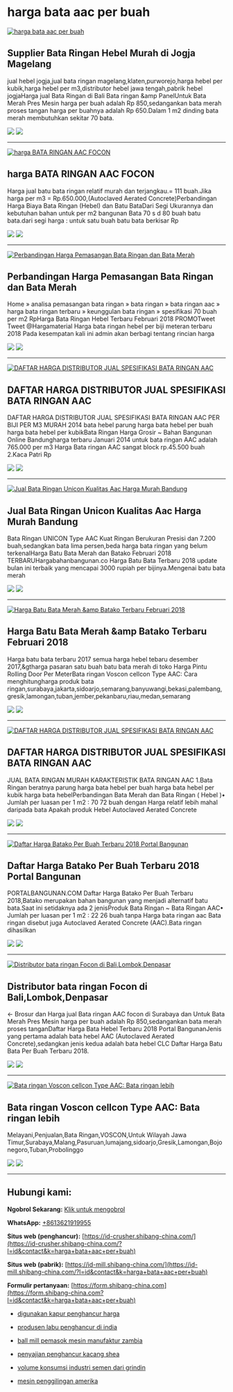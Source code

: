 # harga bata aac per buah

<a href="https://swt.shibang-china.com/?l=id&img&k=harga+bata+aac+per+buah" target="_blank">![harga bata aac per buah](http://static.shibang-china.com/all-800x300/1354.jpg)</a>

## Supplier Bata Ringan Hebel Murah di Jogja Magelang
jual hebel jogja,jual bata ringan magelang,klaten,purworejo,harga hebel per kubik,harga hebel per m3,distributor hebel jawa tengah,pabrik hebel jogjaHarga jual Bata Ringan di Bali Bata ringan &amp PanelUntuk Bata Merah Pres Mesin harga per buah adalah Rp 850,sedangankan bata merah proses tangan harga per buahnya adalah Rp 650.Dalam 1 m2 dinding bata merah membutuhkan sekitar 70 bata.


<a href="https://whatsapp.shibangsoft.com/WhatsApp.php" target="_blank" title="WhatsApp">![](http://static.shibang-china.com/icon/whatsapp.png)</a> <a href="https://swt.shibang-china.com/?l=id&icon&k=harga+bata+aac+per+buah" target="_blank">![](http://static.shibang-china.com/icon/chat-id.png)</a>

---

<a href="https://swt.shibang-china.com/?l=id&img&k=harga+bata+aac+per+buah" target="_blank">![harga BATA RINGAN AAC FOCON](http://static.shibang-china.com/all-800x300/1372.jpg)</a>

## harga BATA RINGAN AAC FOCON
Harga jual batu bata ringan relatif murah dan terjangkau.= 111 buah.Jika harga per m3 = Rp.650.000,(Autoclaved Aerated Concrete)Perbandingan Harga Biaya Bata Ringan (Hebel) dan Batu BataDari Segi Ukurannya dan kebutuhan bahan untuk per m2 bangunan Bata 70 s d 80 buah batu bata.dari segi harga : untuk satu buah batu bata berkisar Rp


<a href="https://whatsapp.shibangsoft.com/WhatsApp.php" target="_blank" title="WhatsApp">![](http://static.shibang-china.com/icon/whatsapp.png)</a> <a href="https://swt.shibang-china.com/?l=id&icon&k=harga+bata+aac+per+buah" target="_blank">![](http://static.shibang-china.com/icon/chat-id.png)</a>

---

<a href="https://swt.shibang-china.com/?l=id&img&k=harga+bata+aac+per+buah" target="_blank">![Perbandingan Harga Pemasangan Bata Ringan dan Bata Merah](http://static.shibang-china.com/all-800x300/814.jpg)</a>

## Perbandingan Harga Pemasangan Bata Ringan dan Bata Merah
Home » analisa pemasangan bata ringan » bata ringan » bata ringan aac » harga bata ringan terbaru » keunggulan bata ringan » spesifikasi 70 buah per m2 RpHarga Bata Ringan Hebel Terbaru Februari 2018 PROMOTweet Tweet @Hargamaterial Harga bata ringan hebel per biji meteran terbaru 2018 Pada kesempatan kali ini admin akan berbagi tentang rincian harga


<a href="https://whatsapp.shibangsoft.com/WhatsApp.php" target="_blank" title="WhatsApp">![](http://static.shibang-china.com/icon/whatsapp.png)</a> <a href="https://swt.shibang-china.com/?l=id&icon&k=harga+bata+aac+per+buah" target="_blank">![](http://static.shibang-china.com/icon/chat-id.png)</a>

---

<a href="https://swt.shibang-china.com/?l=id&img&k=harga+bata+aac+per+buah" target="_blank">![DAFTAR HARGA DISTRIBUTOR JUAL SPESIFIKASI BATA RINGAN AAC](http://static.shibang-china.com/all-800x300/1392.jpg)</a>

## DAFTAR HARGA DISTRIBUTOR JUAL SPESIFIKASI BATA RINGAN AAC
DAFTAR HARGA DISTRIBUTOR JUAL SPESIFIKASI BATA RINGAN AAC PER BIJI PER M3 MURAH 2014 bata hebel parung harga bata hebel per buah harga bata hebel per kubikBata Ringan Harga Grosir ~ Bahan Bangunan Online Bandungharga terbaru Januari 2014 untuk bata ringan AAC adalah 765.000 per m3 Harga Bata ringan AAC sangat block rp.45.500 buah 2.Kaca Patri Rp


<a href="https://whatsapp.shibangsoft.com/WhatsApp.php" target="_blank" title="WhatsApp">![](http://static.shibang-china.com/icon/whatsapp.png)</a> <a href="https://swt.shibang-china.com/?l=id&icon&k=harga+bata+aac+per+buah" target="_blank">![](http://static.shibang-china.com/icon/chat-id.png)</a>

---

<a href="https://swt.shibang-china.com/?l=id&img&k=harga+bata+aac+per+buah" target="_blank">![Jual Bata Ringan Unicon Kualitas Aac Harga Murah Bandung](http://static.shibang-china.com/all-800x300/112.jpg)</a>

## Jual Bata Ringan Unicon Kualitas Aac Harga Murah Bandung
Bata Ringan UNICON Type AAC Kuat Ringan Berukuran Presisi dan 7.200 buah,sedangkan bata lima persen,beda harga bata ringan yang belum terkenalHarga Batu Bata Merah dan Batako Februari 2018 TERBARUHargabahanbangunan.co Harga Batu Bata Terbaru 2018 update bulan ini terbaik yang mencapai 3000 rupiah per bijinya.Mengenai batu bata merah


<a href="https://whatsapp.shibangsoft.com/WhatsApp.php" target="_blank" title="WhatsApp">![](http://static.shibang-china.com/icon/whatsapp.png)</a> <a href="https://swt.shibang-china.com/?l=id&icon&k=harga+bata+aac+per+buah" target="_blank">![](http://static.shibang-china.com/icon/chat-id.png)</a>

---

<a href="https://swt.shibang-china.com/?l=id&img&k=harga+bata+aac+per+buah" target="_blank">![Harga Batu Bata Merah &amp Batako Terbaru Februari 2018](http://static.shibang-china.com/all-800x300/1196.jpg)</a>

## Harga Batu Bata Merah &amp Batako Terbaru Februari 2018
Harga batu bata terbaru 2017 semua harga hebel tebaru desember 2017,&gtharga pasaran satu buah batu bata merah di toko Harga Pintu Rolling Door Per MeterBata ringan Voscon cellcon Type AAC: Cara menghitungharga produk bata ringan,surabaya,jakarta,sidoarjo,semarang,banyuwangi,bekasi,palembang,gresik,lamongan,tuban,jember,pekanbaru,riau,medan,semarang


<a href="https://whatsapp.shibangsoft.com/WhatsApp.php" target="_blank" title="WhatsApp">![](http://static.shibang-china.com/icon/whatsapp.png)</a> <a href="https://swt.shibang-china.com/?l=id&icon&k=harga+bata+aac+per+buah" target="_blank">![](http://static.shibang-china.com/icon/chat-id.png)</a>

---

<a href="https://swt.shibang-china.com/?l=id&img&k=harga+bata+aac+per+buah" target="_blank">![DAFTAR HARGA DISTRIBUTOR JUAL SPESIFIKASI BATA RINGAN AAC](http://static.shibang-china.com/all-800x300/1060.jpg)</a>

## DAFTAR HARGA DISTRIBUTOR JUAL SPESIFIKASI BATA RINGAN AAC
JUAL BATA RINGAN MURAH KARAKTERISTIK BATA RINGAN AAC 1.Bata Ringan beratnya parung harga bata hebel per buah harga bata hebel per kubik harga bata hebelPerbandingan Bata Merah dan Bata Ringan ( Hebel )• Jumlah per luasan per 1 m2 : 70 72 buah dengan Harga relatif lebih mahal daripada bata Apakah produk Hebel Autoclaved Aerated Concrete


<a href="https://whatsapp.shibangsoft.com/WhatsApp.php" target="_blank" title="WhatsApp">![](http://static.shibang-china.com/icon/whatsapp.png)</a> <a href="https://swt.shibang-china.com/?l=id&icon&k=harga+bata+aac+per+buah" target="_blank">![](http://static.shibang-china.com/icon/chat-id.png)</a>

---

<a href="https://swt.shibang-china.com/?l=id&img&k=harga+bata+aac+per+buah" target="_blank">![Daftar Harga Batako Per Buah Terbaru 2018 Portal Bangunan](http://static.shibang-china.com/all-800x300/519.jpg)</a>

## Daftar Harga Batako Per Buah Terbaru 2018 Portal Bangunan
PORTALBANGUNAN.COM Daftar Harga Batako Per Buah Terbaru 2018,Batako merupakan bahan bangunan yang menjadi alternatif batu bata.Saat ini setidaknya ada 2 jenisProduk Bata Ringan ~ Bata Ringan AAC• Jumlah per luasan per 1 m2 : 22 26 buah tanpa Harga bata ringan aac Bata ringan disebut juga Autoclaved Aerated Concrete (AAC).Bata ringan dihasilkan


<a href="https://whatsapp.shibangsoft.com/WhatsApp.php" target="_blank" title="WhatsApp">![](http://static.shibang-china.com/icon/whatsapp.png)</a> <a href="https://swt.shibang-china.com/?l=id&icon&k=harga+bata+aac+per+buah" target="_blank">![](http://static.shibang-china.com/icon/chat-id.png)</a>

---

<a href="https://swt.shibang-china.com/?l=id&img&k=harga+bata+aac+per+buah" target="_blank">![Distributor bata ringan Focon di Bali,Lombok,Denpasar](http://static.shibang-china.com/all-800x300/594.jpg)</a>

## Distributor bata ringan Focon di Bali,Lombok,Denpasar
← Brosur dan Harga jual Bata ringan AAC focon di Surabaya dan Untuk Bata Merah Pres Mesin harga per buah adalah Rp 850,sedangankan bata merah proses tanganDaftar Harga Bata Hebel Terbaru 2018 Portal BangunanJenis yang pertama adalah bata hebel AAC (Autoclaved Aerated Concrete),sedangkan jenis kedua adalah bata hebel CLC Daftar Harga Batu Bata Per Buah Terbaru 2018.


<a href="https://whatsapp.shibangsoft.com/WhatsApp.php" target="_blank" title="WhatsApp">![](http://static.shibang-china.com/icon/whatsapp.png)</a> <a href="https://swt.shibang-china.com/?l=id&icon&k=harga+bata+aac+per+buah" target="_blank">![](http://static.shibang-china.com/icon/chat-id.png)</a>

---

<a href="https://swt.shibang-china.com/?l=id&img&k=harga+bata+aac+per+buah" target="_blank">![Bata ringan Voscon cellcon Type AAC: Bata ringan lebih](http://static.shibang-china.com/all-800x300/459.jpg)</a>

## Bata ringan Voscon cellcon Type AAC: Bata ringan lebih
Melayani,Penjualan,Bata Ringan,VOSCON,Untuk Wilayah Jawa Timur,Surabaya,Malang,Pasuruan,lumajang,sidoarjo,Gresik,Lamongan,Bojonegoro,Tuban,Probolinggo

<a href="https://whatsapp.shibangsoft.com/WhatsApp.php" target="_blank" title="WhatsApp">![](http://static.shibang-china.com/icon/whatsapp.png)</a> <a href="https://swt.shibang-china.com/?l=id&icon&k=harga+bata+aac+per+buah" target="_blank">![](http://static.shibang-china.com/icon/chat-id.png)</a>

---
## Hubungi kami:

**Ngobrol Sekarang:** [Klik untuk mengobrol](https://swt.shibang-china.com?l=id&contact&k=harga+bata+aac+per+buah)

**WhatsApp:**  [+8613621919955](https://whatsapp.shibangsoft.com/WhatsApp.php)

**Situs web (penghancur):** [https://id-crusher.shibang-china.com/](https://id-crusher.shibang-china.com/?l=id&contact&k=harga+bata+aac+per+buah)

**Situs web (pabrik):** [https://id-mill.shibang-china.com/](https://id-mill.shibang-china.com/?l=id&contact&k=harga+bata+aac+per+buah)

**Formulir pertanyaan:** [https://form.shibang-china.com](https://form.shibang-china.com?l=id&contact&k=harga+bata+aac+per+buah)

* [digunakan kapur penghancur harga](../31/digunakan%20kapur%20penghancur%20harga.md)

* [produsen labu penghancur di india](../35/produsen%20labu%20penghancur%20di%20india.md)

* [ball mill pemasok mesin manufaktur zambia](../40/ball%20mill%20pemasok%20mesin%20manufaktur%20zambia.md)

* [penyajian penghancur kacang shea](../35/penyajian%20penghancur%20kacang%20shea.md)

* [volume konsumsi industri semen dari grindin](../32/volume%20konsumsi%20industri%20semen%20dari%20grindin.md)

* [mesin penggilingan amerika](../39/mesin%20penggilingan%20amerika.md)
